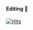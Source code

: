 #### Editing 👋

[![Hits](https://hits.seeyoufarm.com/api/count/incr/badge.svg?url=https%3A%2F%2Fgithub.com%2Fyeon42%2Fhit-counter&count_bg=%2379C83D&title_bg=%23555555&icon=&icon_color=%23E7E7E7&title=visitors&edge_flat=false)](https://hits.seeyoufarm.com)

<!-- [![Gmail Badge](https://img.shields.io/badge/Gmail-D14836?style=flat&logo=Gmail&logoColor=white)](mailto:jungyune22@gmail.com) -->

<!-- [![Tistory Badge](https://img.shields.io/badge/Tistory-D14836?style=flat&logo=Tistory&logoColor=#0A0B4C)](linkto:haesoo9410@gmail.com) -->

<!-- I'm Jungyeon Lee who is intersting in **Data Science**. 👀 <br/> -->
<!-- I am a senior majoring in IT engineering and Mathematics. 👩🏻‍💻 -->

<!-- - 🌷 I'm currently learning Data Science, AI, ML, DL. -->
<!-- - 🧤 How to reach me ... jungyune22@gmail.com -->

<!-- ## 💪 Skills -->
<!-- ## 🛠 Tech Stack 🛠 -->

<!-- <br/> -->
<!-- <h4 align="left"> 🛠 Tech Stack 🛠 </h3> -->
<!-- <br/> -->

<!-- || Editing ••• Please wait a little bit || -->

<!--
**yeon42/yeon42** is a ✨ _special_ ✨ repository because its `README.md` (this file) appears on your GitHub profile.

Here are some ideas to get you started:

- Good Day! I'm Jungyeon Lee.
- I'm majoring in it engineering and mathematics.




- 🔭 I’m currently working on ...
- 🌱 I’m currently learning ...
- 👯 I’m looking to collaborate on ...
- 🤔 I’m looking for help with ...
- 💬 Ask me about ...
- 📫 How to reach me: ...
- 😄 Pronouns: ...
- ⚡ Fun fact: ...


-->
